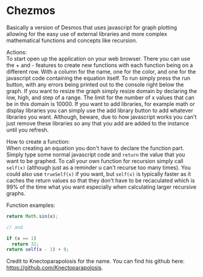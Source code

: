 # Chezmos
Basically a version of Desmos that uses javascript for graph plotting allowing for the easy use of external libraries and more complex mathematical functions and concepts like recursion.

Actions: <br/>
To start open up the application on your web browser. There you can use the + and - features to create new functions with each function being on a different row. With a column for the name, one for the color, and one for the javascript code containing the equation itself. To run simply press the run button, with any errors being printed out to the console right below the graph. If you want to resize the graph simply resize domain by declaring the low, high, and step of a range. The limit for the number of x values that can be in this domain is 10000. If you want to add libraries, for example math or display libraries you can simply use the add library button to add whatever libraries you want. Although, beware, due to how javascript works you can't just remove these libraries so any that you add are added to the instance until you refresh.

How to create a function: <br/>
When creating an equation you don't have to declare the function part. Simply type some normal javascript code and `return` the value that you want to be graphed. To call your own function for recursion simply call `self(x)` (although just as a reminder u can't recurse too many times). You could also use `trueSelf(x)` if you want, but `self(x)` is typically faster as it caches the return values so that they don't have to be recaculated which is 99% of the time what you want especially when calculating larger recursive graphs.

Function examples: <br/>
```js
return Math.sin(x);

// and

if (x == 1)
  return 32;
return self(x - 1) + 8;
```

Credit to Knectoparapolosis for the name. You can find his github here: https://github.com/Knectoparapolosis.

